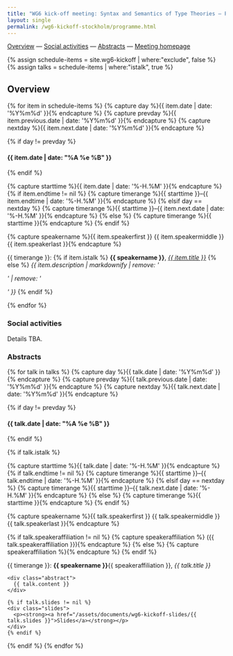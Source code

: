 ```yaml
---
title: "WG6 kick-off meeting: Syntax and Semantics of Type Theories — Programme"
layout: single
permalink: /wg6-kickoff-stockholm/programme.html
---
```


[Overview](#overview) — [Social activities](#social-activities) — [Abstracts](#abstracts) — [Meeting homepage](/wg6-kickoff-stockholm)

{% assign schedule-items = site.wg6-kickoff | where:"exclude", false  %}
{% assign talks = schedule-items | where:"istalk", true  %}

## Overview

{% for item in schedule-items %}
  {% capture day %}{{ item.date | date: '%Y%m%d' }}{% endcapture %}
  {% capture prevday %}{{ item.previous.date | date: '%Y%m%d' }}{% endcapture %}
  {% capture nextday %}{{ item.next.date | date: '%Y%m%d' }}{% endcapture %}

  {% if day != prevday %}
  <h4 class="date" id="{{ day }}">{{ item.date | date: "%A %e %B" }}</h4>
  {% endif %}

  {% capture starttime %}{{ item.date | date: '%-H.%M' }}{% endcapture %}
  {% if item.endtime != nil %}
    {% capture timerange %}{{ starttime }}–{{ item.endtime | date: '%-H.%M' }}{% endcapture %}
  {% elsif day == nextday %}
    {% capture timerange %}{{ starttime }}–{{ item.next.date | date: '%-H.%M' }}{% endcapture %}
  {% else %}
    {% capture timerange %}{{ starttime }}{% endcapture %}
  {% endif %}

  {% capture speakername %}{{ item.speakerfirst }} {{ item.speakermiddle }} {{ item.speakerlast }}{% endcapture %}

<!-- item.url {{ item.url }}; item.previous.url {{item.previous.url }} ; prevday {{ prevday }} -->
<div class="talk" id="{{ item.url }}">
  <div class="talktitle"><p>
    {{ timerange }}:
    {% if item.istalk %}
      <strong>{{ speakername }}</strong>, <a href="#{{ speakername | slugify: "latin" }}-abstract"><em>{{ item.title }}</em></a>
    {% else %}
      <em>{{ item.description | markdownify | remove: '<p>' | remove: '</p>' }}</em>
    {% endif %}
  </p></div>

</div>
{% endfor %}


### Social activities

Details TBA.

### Abstracts

{% for talk in talks %}
  {% capture day %}{{ talk.date | date: '%Y%m%d' }}{% endcapture %}
  {% capture prevday %}{{ talk.previous.date | date: '%Y%m%d' }}{% endcapture %}
  {% capture nextday %}{{ talk.next.date | date: '%Y%m%d' }}{% endcapture %}

  {% if day != prevday %}
  <h4 class="date">{{ talk.date | date: "%A %e %B" }}</h4>
  {% endif %}

  {% if talk.istalk %}

  {% capture starttime %}{{ talk.date | date: '%-H.%M' }}{% endcapture %}
  {% if talk.endtime != nil %}
    {% capture timerange %}{{ starttime }}–{{ talk.endtime | date: '%-H.%M' }}{% endcapture %}
  {% elsif day == nextday %}
    {% capture timerange %}{{ starttime }}–{{ talk.next.date | date: '%-H.%M' }}{% endcapture %}
  {% else %}
    {% capture timerange %}{{ starttime }}{% endcapture %}
  {% endif %}

  {% capture speakername %}{{ talk.speakerfirst }} {{ talk.speakermiddle }} {{ talk.speakerlast }}{% endcapture %}

  {% if talk.speakeraffiliation != nil %}
    {% capture speakeraffiliation %} ({{ talk.speakeraffiliation }}){% endcapture %}
  {% else %}
    {% capture speakeraffiliation %}{% endcapture %}
  {% endif %}

  <div class="talk">
  <div class="talktitle" id="{{ speakername | slugify: "latin" }}-abstract"><p>
    {{ timerange }}:
    <strong>{{ speakername }}</strong>{{ speakeraffiliation }}, <em>{{ talk.title }}</em>
  </p></div>

    <div class="abstract">
      {{ talk.content }}
    </div>

	{% if talk.slides != nil %}
	<div class="slides">
	  <p><strong><a href="/assets/documents/wg6-kickoff-slides/{{ talk.slides }}">Slides</a></strong></p>
    </div>
	{% endif %}
  </div>
  {% endif %}
{% endfor %}
